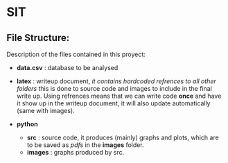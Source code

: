 # SIT

## File Structure:

Description of the files contained in this proyect:

* **data.csv** : database to be analysed 

* **latex** : writeup document, *it contains hardcoded refrences to all other
  folders* this is done to source code and images to include in the final write
up.  Using refrences means that we can write code **once** and have it show
up in the writeup document, it will also update automatically (same with images).

* **python**
	* **src** : source code, it produces (mainly) graphs and plots,
 which are to be saved as *pdfs* in the **images** folder.
	* **images** : graphs produced by src.
